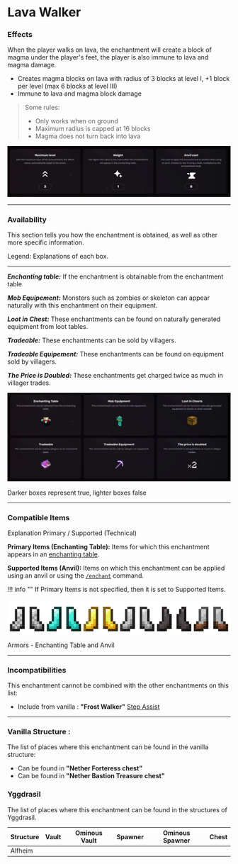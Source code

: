 # Lava Walker
### Effects

When the player walks on lava, the enchantment will create a block of magma under the player's feet, the player is also immune to lava and magma damage.

*   Creates magma blocks on lava with radius of 3 blocks at level I, +1 block per level (max 6 blocks at level III)
*   Immune to lava and magma block damage

> Some rules:
> 
> *   Only works when on ground
> *   Maximum radius is capped at 16 blocks
> *   Magma does not turn back into lava

![](/images/voxel/enchantment/feet-enchantment/image_1756618416927_625.png)

* * *

### Availability

This section tells you how the enchantment is obtained, as well as other more specific information.

Legend: Explanations of each box.[](#legend-explanations-of-each-box)

* * *

_**Enchanting table:**_ If the enchantment is obtainable from the enchantment table

_**Mob Equipement:**_ Monsters such as zombies or skeleton can appear naturally with this enchantment on their equipment.

_**Loot in Chest:**_ These enchantments can be found on naturally generated equipment from loot tables.

_**Tradeable:**_ These enchantments can be sold by villagers.

_**Tradeable Equipement:**_ These enchantments can be found on equipment sold by villagers.

_**The Price is Doubled:**_ These enchantments get charged twice as much in villager trades.

![](/images/voxel/enchantment/feet-enchantment/image_1756618416927_406.png)

Darker boxes represent true, lighter boxes false

* * *

### Compatible Items
Explanation Primary / Supported (Technical)[](#explanation-primary-supported-technical)

**Primary Items (Enchanting Table):** Items for which this enchantment appears in an [enchanting table](https://minecraft.wiki/w/Enchanting_table).

**Supported Items (Anvil):** Items on which this enchantment can be applied using an anvil or using the [`/enchant`](https://minecraft.wiki/w/Commands/enchant) command.

!!! info ""
    If Primary Items is not specified, then it is set to Supported Items.

![](/images/voxel/enchantment/feet-enchantment/image_1756618416927_804.png)

Armors - Enchanting Table and Anvil

* * *

### Incompatibilities

This enchantment cannot be combined with the other enchantments on this list:

*   Include from vanilla : **"Frost Walker"**
[Step Assist](/external/neoenchants/enchantment/feet-enchantment/step-assist)

* * *

### Vanilla Structure :

The list of places where this enchantment can be found in the vanilla structure:

*   Can be found in **"Nether Forteress chest"**
*   Can be found in **"Nether Bastion Treasure chest"**
### Yggdrasil

The list of places where this enchantment can be found in the structures of Yggdrasil.

| Structure | Vault | Ominous Vault | Spawner | Ominous Spawner | Chest |
| --- | --- | --- | --- | --- | --- |
| Alfheim |  |  |  |  |  |